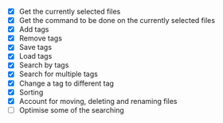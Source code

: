 - [x] Get the currently selected files
- [x] Get the command to be done on the currently selected files
- [x] Add tags
- [x] Remove tags
- [x] Save tags
- [x] Load tags
- [x] Search by tags
- [x] Search for multiple tags
- [x] Change a tag to different tag
- [x] Sorting
- [x] Account for moving, deleting and renaming files
- [ ] Optimise some of the searching

